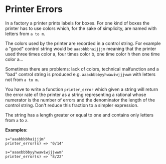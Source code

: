 # Printer Errors

In a factory a printer prints labels for boxes. For one kind of boxes the printer has to use colors which, for the sake
of simplicity, are named with letters from `a to m`.

The colors used by the printer are recorded in a control string. For example a "good" control string would
be `aaabbbbhaijjjm` meaning that the printer used three times color a, four times color b, one time color h then one
time color a...

Sometimes there are problems: lack of colors, technical malfunction and a "bad" control string is produced
e.g. `aaaxbbbbyyhwawiwjjjwwm` with letters not from `a to m`.

You have to write a function `printer_error` which given a string will return the error rate of the printer as a string
representing a rational whose numerator is the number of errors and the denominator the length of the control string.
Don't reduce this fraction to a simpler expression.

The string has a length greater or equal to one and contains only letters from `a` to `z`.

<b>Examples:</b>

```
s="aaabbbbhaijjjm"
printer_error(s) => "0/14"

s="aaaxbbbbyyhwawiwjjjwwm"
printer_error(s) => "8/22"
```
